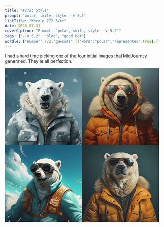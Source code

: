 ```yaml
---
title: "#772: Style"
prompt: "polar, smile, style --v 5.2"
listTitle: "Wordle 772 3/6*"
date: 2023-07-31
coverCaption: "Prompt: `polar, smile, style --v 5.2`"
tags: ["--v 5.2", "blog", "good bot"]
wordle: {"number":772,"guesses":[{"word":"polar","represented":true},{"word":"smile","represented":true},{"word":"style","represented":true}],"yes_count":3}
---
```


I had a hard time picking one of the four initial images that MidJourney generated. They're all perfection.

![Four MidJourney generated images of smiling polar bears.](772-4-up.png "The most stylish bears you'll ever see")